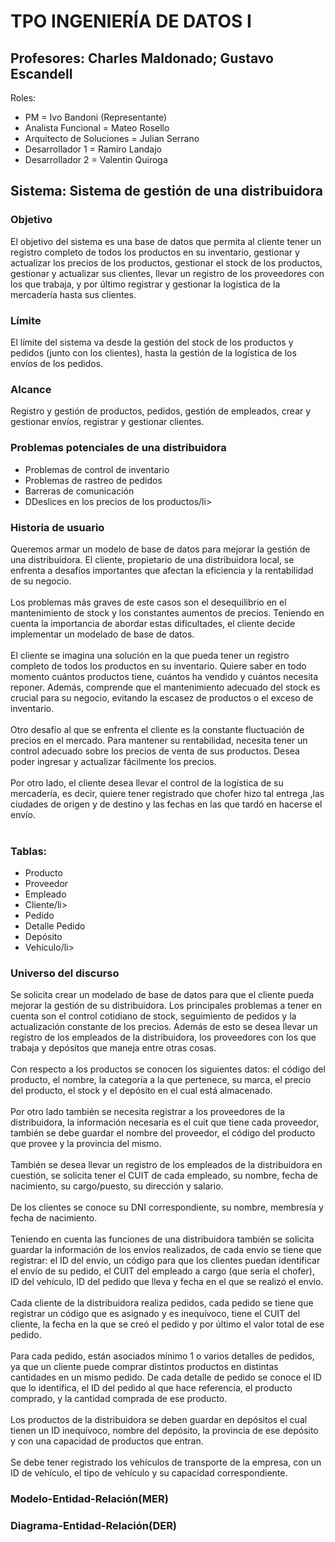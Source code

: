 <h1>TPO INGENIERÍA DE DATOS I</h1>
</img src="[https://drive.google.com/file/d/1gwB5B_gR5Hui0BXePg3nq_bK63pfJjtU/view?usp=drive_link](https://d27jswm5an3efw.cloudfront.net/app/uploads/2019/07/insert-image-html.jpg)">
<h2>Profesores: Charles Maldonado; Gustavo Escandell</h2>

<p>Roles:</p>
<ul>
  <li>PM = Ivo Bandoni (Representante)</li>
  <li>Analista Funcional = Mateo Rosello</li>
  <li>Arquitecto de Soluciones = Julian Serrano</li>
  <li>Desarrollador 1 = Ramiro Landajo</li>
  <li>Desarrollador 2 = Valentin Quiroga</li>
</ul>

<h2>Sistema: Sistema de gestión de una distribuidora</h2>

<h3>Objetivo</h3>
<p>
  El objetivo del sistema es una base de datos que permita al cliente tener un registro completo de todos los productos en su inventario, 
  gestionar y actualizar los precios de los productos, gestionar el stock de los productos, gestionar y actualizar sus clientes, 
  llevar un registro de los proveedores con los que trabaja, y por último registrar y gestionar la logística de la mercadería hasta sus
  clientes.
</p>

<h3>Límite</h3>
<p>
El límite del sistema va desde la gestión del stock de los productos y pedidos (junto con los clientes), hasta la gestión de la logística de los envíos de los pedidos.
</p>
 
<h3>Alcance</h3>
<p>
Registro y gestión de productos, pedidos, gestión de empleados, crear y gestionar envíos, registrar y gestionar clientes. 
</p>

<h3>Problemas potenciales de una distribuidora</h3>
<ul>
  <li>Problemas de control de inventario</li>
  <li>Problemas de rastreo de pedidos</li>
  <li>Barreras de comunicación</li>
  <li>DDeslices en los precios de los productos/li>
</ul>

<h3>Historia de usuario</h3>
<p>Queremos armar un modelo de base de datos para mejorar la gestión de una distribuidora. El cliente, propietario de una distribuidora local, se enfrenta a desafíos importantes que afectan la eficiencia y la rentabilidad de su negocio. <br><br>
Los problemas más graves de este casos son el desequilibrio en el mantenimiento de stock y los constantes aumentos de precios. Teniendo en cuenta la importancia de abordar estas dificultades, el cliente decide implementar un modelado de base de datos. <br><br>
El cliente se imagina una solución en la que pueda tener un registro completo de todos los productos en su inventario. Quiere saber en todo momento cuántos productos tiene, cuántos ha vendido y cuántos necesita reponer. Además, comprende que el mantenimiento adecuado del stock es crucial para su negocio, evitando la escasez de productos o el exceso de inventario. <br><br>
Otro desafío al que se enfrenta el cliente es la constante fluctuación de precios en el mercado. Para mantener su rentabilidad, necesita tener un control adecuado sobre los precios de venta de sus productos. Desea poder ingresar y actualizar fácilmente los precios. <br><br>
Por otro lado, el cliente desea llevar el control de la logística de su mercadería, es decir, quiere tener registrado que chofer hizo tal entrega ,las ciudades de origen y de destino y las fechas en las que tardó en hacerse el envío. <br><br>
</p>

<h3>Tablas:</h3>
<ul>
  <li>Producto</li>
  <li>Proveedor</li>
  <li>Empleado</li>
  <li>Cliente/li>
  <li>Pedido</li>
  <li>Detalle Pedido</li>
  <li>Depósito</li>
  <li>Vehículo/li>
</ul>
<h3>Universo del discurso </h3>
<p>
  Se solicita crear un modelado de base de datos para que el cliente pueda mejorar la gestión de su distribuidora.
  Los principales problemas a tener en cuenta son el control cotidiano de stock, seguimiento de pedidos y la actualización constante de los precios. Además de esto se desea llevar un registro de los empleados de la distribuidora, los proveedores con los que trabaja y depósitos que maneja entre otras cosas. <br><br>
  Con respecto a los productos se conocen los siguientes datos: el código del producto, el nombre, la categoría a la que pertenece, su marca, el precio del producto, el stock y el depósito en el cual está almacenado. <br><br>
  Por otro lado también se necesita registrar a los proveedores de la distribuidora, la información necesaria es el cuit que tiene cada proveedor, también se debe guardar el nombre del proveedor, el código del producto que provee y la provincia del mismo. <br><br>
  También se desea llevar un registro de los empleados de la distribuidora en cuestión, se solicita tener el CUIT de cada empleado, su nombre, fecha de nacimiento, su cargo/puesto, su dirección y salario. <br><br>
  De los clientes se conoce su DNI correspondiente, su nombre, membresía y fecha de nacimiento. <br><br>
  Teniendo en cuenta las funciones de una distribuidora también se solicita guardar la información de los envíos realizados, de cada envío se tiene que registrar: 
  el ID del envío, un código para que los clientes puedan identificar el envío de su pedido, el CUIT del empleado a cargo (que sería el chofer), ID del vehículo, ID del pedido que lleva y  fecha en el que se realizó el envío. <br><br>
  Cada cliente de la distribuidora realiza pedidos, cada pedido se tiene que registrar un código que es asignado y  es inequívoco, tiene el CUIT del cliente, la fecha en la que se creó el pedido y por último el valor total de ese pedido. <br><br>
  Para cada pedido, están asociados mínimo 1 o varios detalles de pedidos, ya que un cliente puede comprar distintos productos en distintas cantidades en un mismo pedido. De cada detalle de pedido se conoce el ID que lo identifica, el ID del pedido al que hace referencia, el producto comprado, y la cantidad comprada de ese producto. <br><br>
  Los productos de la distribuidora se deben guardar en depósitos el cual tienen un ID inequívoco, nombre del depósito, la provincia de ese depósito y con una capacidad de productos que entran. <br><br>
  Se debe tener registrado los vehículos de transporte de la empresa, con un ID de vehículo, el tipo de vehículo y su capacidad correspondiente.
</p>

<h3>Modelo-Entidad-Relación(MER)</h3>
</img src="">

<h3>Diagrama-Entidad-Relación(DER)</h3>
</img src="">


